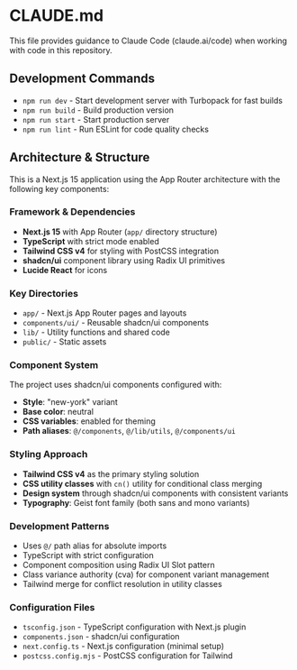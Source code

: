 # CLAUDE.md

This file provides guidance to Claude Code (claude.ai/code) when working with code in this repository.

## Development Commands

- `npm run dev` - Start development server with Turbopack for fast builds
- `npm run build` - Build production version
- `npm run start` - Start production server
- `npm run lint` - Run ESLint for code quality checks

## Architecture & Structure

This is a Next.js 15 application using the App Router architecture with the following key components:

### Framework & Dependencies
- **Next.js 15** with App Router (`app/` directory structure)
- **TypeScript** with strict mode enabled
- **Tailwind CSS v4** for styling with PostCSS integration
- **shadcn/ui** component library using Radix UI primitives
- **Lucide React** for icons

### Key Directories
- `app/` - Next.js App Router pages and layouts
- `components/ui/` - Reusable shadcn/ui components
- `lib/` - Utility functions and shared code
- `public/` - Static assets

### Component System
The project uses shadcn/ui components configured with:
- **Style**: "new-york" variant
- **Base color**: neutral
- **CSS variables**: enabled for theming
- **Path aliases**: `@/components`, `@/lib/utils`, `@/components/ui`

### Styling Approach
- **Tailwind CSS v4** as the primary styling solution
- **CSS utility classes** with `cn()` utility for conditional class merging
- **Design system** through shadcn/ui components with consistent variants
- **Typography**: Geist font family (both sans and mono variants)

### Development Patterns
- Uses `@/` path alias for absolute imports
- TypeScript with strict configuration
- Component composition using Radix UI Slot pattern
- Class variance authority (cva) for component variant management
- Tailwind merge for conflict resolution in utility classes

### Configuration Files
- `tsconfig.json` - TypeScript configuration with Next.js plugin
- `components.json` - shadcn/ui configuration
- `next.config.ts` - Next.js configuration (minimal setup)
- `postcss.config.mjs` - PostCSS configuration for Tailwind